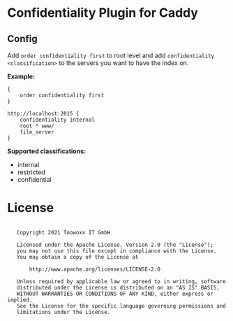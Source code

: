 # Confidentiality Plugin for Caddy

## Config

Add `order confidentiality first` to root level and add `confidentiality <classification>` to the servers you want to have the index on.

**Example:**

```
{
    order confidentiality first
}

http://localhost:2015 {
    confidentiality internal
    root * www/
    file_server
}
```

**Supported classifications:**

- internal
- restricted
- confidential

# License

```

   Copyright 2021 Toowoxx IT GmbH

   Licensed under the Apache License, Version 2.0 (the "License");
   you may not use this file except in compliance with the License.
   You may obtain a copy of the License at

       http://www.apache.org/licenses/LICENSE-2.0

   Unless required by applicable law or agreed to in writing, software
   distributed under the License is distributed on an "AS IS" BASIS,
   WITHOUT WARRANTIES OR CONDITIONS OF ANY KIND, either express or implied.
   See the License for the specific language governing permissions and
   limitations under the License.
```

